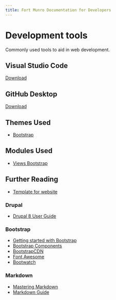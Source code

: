 ```yaml
---
title: Fort Munro Documentation for Developers
---
```


# Development tools

Commonly used tools to aid in web development.

## Visual Studio Code

[Download][]

[Download]: https://code.visualstudio.com/download

## GitHub Desktop

[Download][]

[Download]: https://desktop.github.com/

## Themes Used

* [Bootstrap][]

[Bootstrap]: https://www.drupal.org/project/bootstrap 

## Modules Used

* [Views Bootstrap][v_bootstrap]

[v_bootstrap]: https://www.drupal.org/project/views_bootstrap

## Further Reading

* [Template for website][template]

[template]: template.html

### Drupal

* [Drupal 8 User Guide][user]

[user]: https://www.drupal.org/docs/user_guide/en/index.html 

### Bootstrap

* [Getting started with Bootstrap][bootstrap] 
* [Bootstrap Components][components]
* [BootstrapCDN][CDN]
* [Font Awesome][font]
* [Bootwatch][]

[CDN]: https://www.bootstrapcdn.com/
[components]: https://getbootstrap.com/docs/3.3/components/
[font]: https://fontawesome.com/
[Bootwatch]: https://bootswatch.com/
[bootstrap]: https://getbootstrap.com/docs/4.0/getting-started/introduction/

### Markdown

* [Mastering Markdown][md1]
* [Markdown Guide][md2]

[md1]: https://guides.github.com/features/mastering-markdown/
[md2]: https://www.markdownguide.org/